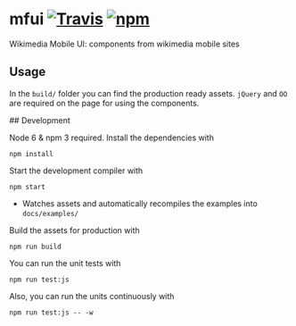 # mfui [![Travis](https://img.shields.io/travis/joakin/mfui.svg?maxAge=2592000)]() [![npm](https://img.shields.io/npm/v/mfui.svg?maxAge=2592000)]()

Wikimedia Mobile UI: components from wikimedia mobile sites

## Usage

In the `build/` folder you can find the production ready assets. `jQuery` and
`OO` are required on the page for using the components.

## Development

Node 6 & npm 3 required. Install the dependencies with

    npm install

Start the development compiler with

    npm start

* Watches assets and automatically recompiles the examples into
  `docs/examples/`

Build the assets for production with

    npm run build

You can run the unit tests with

    npm run test:js

Also, you can run the units continuously with

    npm run test:js -- -w
